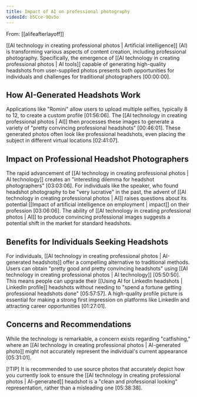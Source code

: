 ```yaml
---
title: Impact of AI on professional photography
videoId: b5Cce-9Qv5o
---
```


From: [[alifeafterlayoff]] <br/> 

[[AI technology in creating professional photos | Artificial intelligence]] (AI) is transforming various aspects of content creation, including professional photography. Specifically, the emergence of [[AI technology in creating professional photos | AI tools]] capable of generating high-quality headshots from user-supplied photos presents both opportunities for individuals and challenges for traditional photographers <a class="yt-timestamp" data-t="00:00:00">[00:00:00]</a>.

## How AI-Generated Headshots Work

Applications like "Romini" allow users to upload multiple selfies, typically 8 to 12, to create a custom profile <a class="yt-timestamp" data-t="01:56:06">[01:56:06]</a>. The [[AI technology in creating professional photos | AI]] then processes these images to generate a variety of "pretty convincing professional headshots" <a class="yt-timestamp" data-t="00:46:01">[00:46:01]</a>. These generated photos often look like professional headshots, even placing the subject in different virtual locations <a class="yt-timestamp" data-t="02:41:07">[02:41:07]</a>.

## Impact on Professional Headshot Photographers

The rapid advancement of [[AI technology in creating professional photos | AI technology]] creates an "interesting dilemma for headshot photographers" <a class="yt-timestamp" data-t="03:03:06">[03:03:06]</a>. For individuals like the speaker, who found headshot photography to be "very lucrative" in the past, the advent of [[AI technology in creating professional photos | AI]] raises questions about its potential [[Impact of artificial intelligence on employment | impact]] on their profession <a class="yt-timestamp" data-t="03:06:06">[03:06:06]</a>. The ability of [[AI technology in creating professional photos | AI]] to produce convincing professional images suggests a potential shift in the market for standard headshots.

## Benefits for Individuals Seeking Headshots

For individuals, [[AI technology in creating professional photos | AI-generated headshots]] offer a compelling alternative to traditional methods. Users can obtain "pretty good and pretty convincing headshots" using [[AI technology in creating professional photos | AI technology]] <a class="yt-timestamp" data-t="05:50:50">[05:50:50]</a>. This means people can upgrade their [[Using AI for LinkedIn headshots | LinkedIn profile]] headshots without needing to "spend a fortune getting professional headshots done" <a class="yt-timestamp" data-t="05:57:57">[05:57:57]</a>. A high-quality profile picture is essential for making a strong first impression on platforms like LinkedIn and attracting career opportunities <a class="yt-timestamp" data-t="01:27:01">[01:27:01]</a>.

## Concerns and Recommendations

While the technology is remarkable, a concern exists regarding "catfishing," where an [[AI technology in creating professional photos | AI-generated photo]] might not accurately represent the individual's current appearance <a class="yt-timestamp" data-t="05:31:01">[05:31:01]</a>.

[!TIP]
It is recommended to use source photos that accurately depict how you currently look to ensure the [[AI technology in creating professional photos | AI-generated]] headshot is a "clean and professional looking" representation, rather than a misleading one <a class="yt-timestamp" data-t="05:38:38">[05:38:38]</a>.
